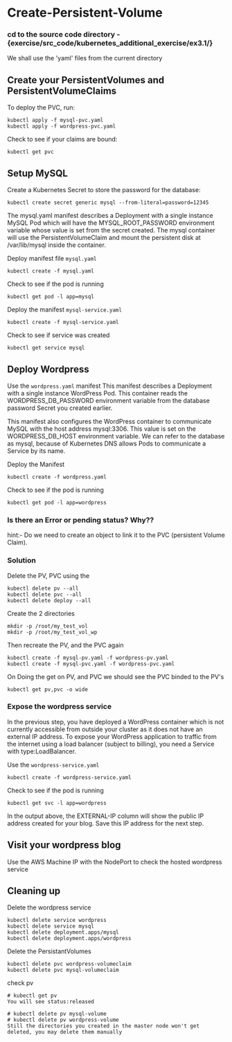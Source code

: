 # Create-Persistent-Volume

### cd to the source code directory - {exercise/src_code/kubernetes_additional_exercise/ex3.1/}


We shall use the 'yaml' files from the current directory

## Create your PersistentVolumes and PersistentVolumeClaims

To deploy the PVC, run:

```
kubectl apply -f mysql-pvc.yaml
kubectl apply -f wordpress-pvc.yaml
```

Check to see if your claims are bound:

```
kubectl get pvc
```

## Setup MySQL

Create a Kubernetes Secret to store the password for the database:

```
kubectl create secret generic mysql --from-literal=password=12345
```

The mysql.yaml manifest describes a Deployment with a single instance MySQL Pod which will have the MYSQL_ROOT_PASSWORD environment variable whose value is set from the secret created. The mysql container will use the PersistentVolumeClaim and mount the persistent disk at /var/lib/mysql inside the container.


Deploy manifest file `mysql.yaml`

```
kubectl create -f mysql.yaml
```

Check to see if the pod is running

```
kubectl get pod -l app=mysql
```

Deploy the manifest `mysql-service.yaml`

```
kubectl create -f mysql-service.yaml
```

Check to see if service was created

```
kubectl get service mysql
```

## Deploy Wordpress

Use the `wordpress.yaml` manifest
This manifest describes a Deployment with a single instance WordPress Pod. This container reads the WORDPRESS_DB_PASSWORD environment variable from the database password Secret you created earlier.

This manifest also configures the WordPress container to communicate MySQL with the host address mysql:3306. This value is set on the WORDPRESS_DB_HOST environment variable. We can refer to the database as mysql, because of Kubernetes DNS allows Pods to communicate a Service by its name.

Deploy the Manifest

```
kubectl create -f wordpress.yaml
```

Check to see if the pod is running

```
kubectl get pod -l app=wordpress
```

### Is there an Error or pending status? Why??
hint:- Do we need to create an object to link it to the PVC (persistent Volume Claim).

### Solution

Delete the PV, PVC using the

```
kubectl delete pv --all
kubectl delete pvc --all
kubectl delete deploy --all
```

Create the 2 directories

```
mkdir -p /root/my_test_vol
mkdir -p /root/my_test_vol_wp
```

Then recreate the PV, and the PVC again

```
kubectl create -f mysql-pv.yaml -f wordpress-pv.yaml
kubectl create -f mysql-pvc.yaml -f wordpress-pvc.yaml
```

On Doing the get on PV, and PVC we should see the PVC binded to the PV's

```
kubectl get pv,pvc -o wide
```

### Expose the wordpress service

In the previous step, you have deployed a WordPress container which is not currently accessible from outside your cluster as it does not have an external IP address. To expose your WordPress application to traffic from the internet using a load balancer (subject to billing), you need a Service with type:LoadBalancer.

Use the `wordpress-service.yaml`

```
kubectl create -f wordpress-service.yaml
```

Check to see if the pod is running

```
kubectl get svc -l app=wordpress
```

In the output above, the EXTERNAL-IP column will show the public IP address created for your blog. Save this IP address for the next step.

## Visit your wordpress blog

Use the AWS Machine IP with the NodePort to check the hosted wordpress service

## Cleaning up

Delete the wordpress service

```
kubectl delete service wordpress
kubectl delete service mysql
kubectl delete deployment.apps/mysql
kubectl delete deployment.apps/wordpress
```

Delete the PersistantVolumes

```
kubectl delete pvc wordpress-volumeclaim
kubectl delete pvc mysql-volumeclaim
```

check pv

```
# kubectl get pv
You will see status:released

# kubectl delete pv mysql-volume
# kubectl delete pv wordpress-volume
Still the directories you created in the master node won't get deleted, you may delete them manually
```
